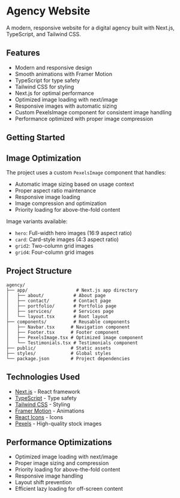 # Agency Website

A modern, responsive website for a digital agency built with Next.js, TypeScript, and Tailwind CSS.

## Features

- Modern and responsive design
- Smooth animations with Framer Motion
- TypeScript for type safety
- Tailwind CSS for styling
- Next.js for optimal performance
- Optimized image loading with next/image
- Responsive images with automatic sizing
- Custom PexelsImage component for consistent image handling
- Performance optimized with proper image compression

## Getting Started

## Image Optimization

The project uses a custom `PexelsImage` component that handles:

- Automatic image sizing based on usage context
- Proper aspect ratio maintenance
- Responsive image loading
- Image compression and optimization
- Priority loading for above-the-fold content

Image variants available:
- `hero`: Full-width hero images (16:9 aspect ratio)
- `card`: Card-style images (4:3 aspect ratio)
- `grid2`: Two-column grid images
- `grid4`: Four-column grid images

## Project Structure

```
agency/
├── app/                  # Next.js app directory
│   ├── about/           # About page
│   ├── contact/         # Contact page
│   ├── portfolio/       # Portfolio page
│   ├── services/        # Services page
│   └── layout.tsx       # Root layout
├── components/          # Reusable components
│   ├── Navbar.tsx      # Navigation component
│   ├── Footer.tsx      # Footer component
│   ├── PexelsImage.tsx # Optimized image component
│   └── Testimonials.tsx # Testimonials component
├── public/             # Static assets
├── styles/             # Global styles
└── package.json        # Project dependencies
```

## Technologies Used

- [Next.js](https://nextjs.org/) - React framework
- [TypeScript](https://www.typescriptlang.org/) - Type safety
- [Tailwind CSS](https://tailwindcss.com/) - Styling
- [Framer Motion](https://www.framer.com/motion/) - Animations
- [React Icons](https://react-icons.github.io/react-icons/) - Icons
- [Pexels](https://www.pexels.com/) - High-quality stock images

## Performance Optimizations

- Optimized image loading with next/image
- Proper image sizing and compression
- Priority loading for above-the-fold content
- Responsive image handling
- Layout shift prevention
- Efficient lazy loading for off-screen content
